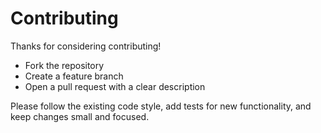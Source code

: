 # Contributing

Thanks for considering contributing!

- Fork the repository
- Create a feature branch
- Open a pull request with a clear description

Please follow the existing code style, add tests for new functionality, and keep changes small and focused.
